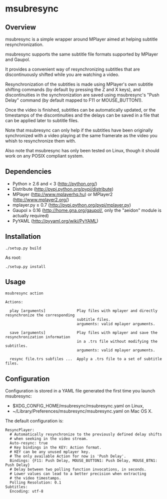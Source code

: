 msubresync
==========

Overview
--------

msubresync is a simple wrapper around MPlayer aimed at helping subtitle resynchronization.

msubresync supports the same subtitle file formats supported by MPlayer and Gaupol.

It provides a convenient way of resynchronizing subtitles that are discontinuously shifted
while you are watching a video.

Resynchronization of the subtitles is made using MPlayer's own subtitle shifting commands (by default by
pressing the Z and X keys), and discontinuities in the synchronization are saved using msubresync's
"Push Delay" command (by default mapped to F11 or MOUSE_BUTTON1).

Once the video is finished, subtitles can be automatically updated, or the timestamps of the discontinuities
and the delays can be saved in a file that can be applied later to subtitle files.

Note that msubresync can only help if the subtitles have been originally synchronized with
a video playing at the same framerate as the video you whish to resynchronize them with.

Also note that msubresync has only been tested on Linux, though it should work on any POSIX compliant
system.

Dependencies 
------------
- Python ≥ 2.6 and < 3 (http://python.org/)
- Distribute (http://pypi.python.org/pypi/distribute)
- MPlayer (http://www.mplayerhq.hu) or MPlayer2 (http://www.mplayer2.org/)
- mplayer.py ≥ 0.7 (http://pypi.python.org/pypi/mplayer.py)
- Gaupol ≥ 0.16 (http://home.gna.org/gaupol/, only the "aeidon" module is actually required)
- PyYAML (http://pyyaml.org/wiki/PyYAML)

Installation
------------

    ./setup.py build
As root:

    ./setup.py install

Usage
-----

    msubresync action
    
    Actions:
    
      play [arguments]              Play files with mplayer and directly resynchronize the corresponding
                                    subtitle files.
                                    arguments: valid mplayer arguments.
    
      save [arguments]              Play files with mplayer and save the resynchronization information
                                    in a .trs file without modifying the subtitles.
                                    arguments: valid mplayer arguments.
    
      resync file.trs subfiles ...  Apply a .trs file to a set of subtitle files.

Configuration
-------------

Configuration is stored in a YAML file generated the first time you launch msubresync:

- $XDG_CONFIG_HOME/msubresync/msubresync.yaml on Linux,
- ~/Library/Preferences/msubresync/msubresync.yaml on Mac OS X.

The default configuration is:

    ResyncPlayer:
      # Automatically resynchronize to the previously defined delay shifts
      # when seeking in the video stream.
      Auto-resync: true
      # Key bindings in the KEY: Action format.
      # KEY can be any unused mplayer key.
      # The only available Action for now is 'Push Delay'.
      Bindings: {F11: Push Delay, MOUSE_BUTTON1: Push Delay, MOUSE_BTN1: Push Delay}
      # Delay between two polling function invocations, in seconds.
      # Lower values can lead to a better precision when extracting
      # the video timestamps.
      Polling Resolution: 0.1
    Subtitles:
      Encoding: utf-8
